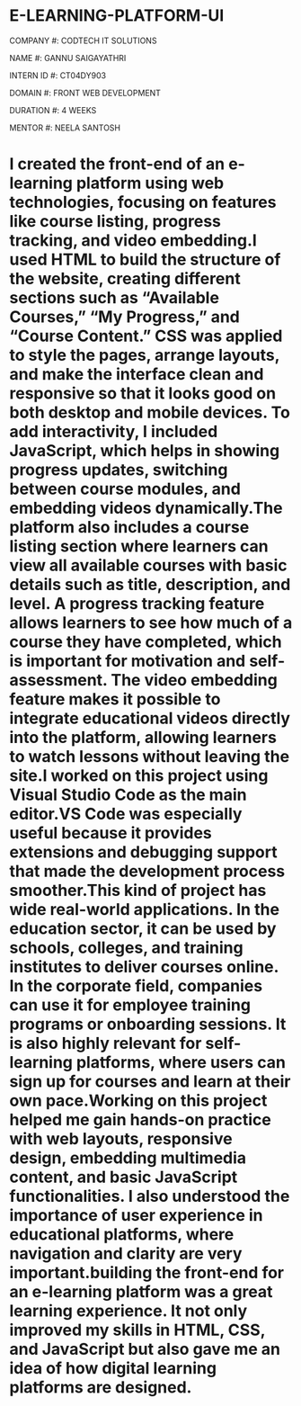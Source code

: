 # E-LEARNING-PLATFORM-UI

COMPANY #: CODTECH IT SOLUTIONS

NAME #: GANNU SAIGAYATHRI

INTERN ID #: CT04DY903

DOMAIN #: FRONT WEB DEVELOPMENT

DURATION #: 4 WEEKS

MENTOR #: NEELA SANTOSH

# I created the front-end of an e-learning platform using web technologies, focusing on features like course listing, progress tracking, and video embedding.I used HTML to build the structure of the website, creating different sections such as “Available Courses,” “My Progress,” and “Course Content.” CSS was applied to style the pages, arrange layouts, and make the interface clean and responsive so that it looks good on both desktop and mobile devices. To add interactivity, I included JavaScript, which helps in showing progress updates, switching between course modules, and embedding videos dynamically.The platform also includes a course listing section where learners can view all available courses with basic details such as title, description, and level. A progress tracking feature allows learners to see how much of a course they have completed, which is important for motivation and self-assessment. The video embedding feature makes it possible to integrate educational videos directly into the platform, allowing learners to watch lessons without leaving the site.I worked on this project using Visual Studio Code as the main editor.VS Code was especially useful because it provides extensions and debugging support that made the development process smoother.This kind of project has wide real-world applications. In the education sector, it can be used by schools, colleges, and training institutes to deliver courses online. In the corporate field, companies can use it for employee training programs or onboarding sessions. It is also highly relevant for self-learning platforms, where users can sign up for courses and learn at their own pace.Working on this project helped me gain hands-on practice with web layouts, responsive design, embedding multimedia content, and basic JavaScript functionalities. I also understood the importance of user experience in educational platforms, where navigation and clarity are very important.building the front-end for an e-learning platform was a great learning experience. It not only improved my skills in HTML, CSS, and JavaScript but also gave me an idea of how digital learning platforms are designed. #
